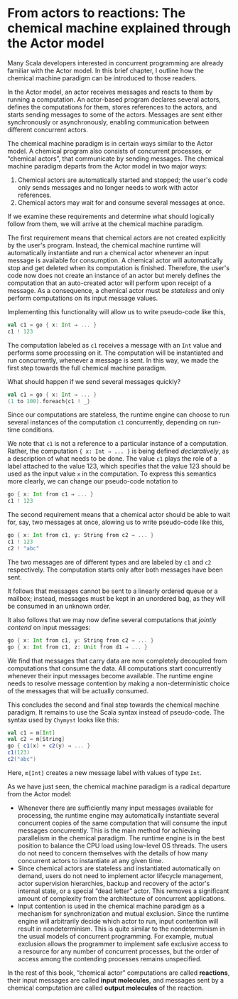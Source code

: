 <link href="{{ site.github.url }}/tables.css" rel="stylesheet" />

# From actors to reactions: The chemical machine explained through the Actor model

Many Scala developers interested in concurrent programming are already familiar with the Actor model. In this brief chapter, I outline how the chemical machine paradigm can be introduced to those readers.

In the Actor model, an actor receives messages and reacts to them by running a computation. An actor-based program declares several actors, defines the computations for them, stores references to the actors, and starts sending messages to some of the actors. Messages are sent either synchronously or asynchronously, enabling communication between different concurrent actors. 

The chemical machine paradigm is in certain ways similar to the Actor model. A chemical program also consists of concurrent processes, or “chemical actors”, that communicate by sending messages. The chemical machine paradigm departs from the Actor model in two major ways: 

1. Chemical actors are automatically started and stopped; the user's code only sends messages and no longer needs to work with actor references.
2. Chemical actors may wait for and consume several messages at once.

If we examine these requirements and determine what should logically follow from them, we will arrive at the chemical machine paradigm.

The first requirement means that chemical actors are not created explicitly by the user's program. Instead, the chemical machine runtime will automatically instantiate and run a chemical actor whenever an input message is available for consumption. A chemical actor will automatically stop and get deleted when its computation is finished. Therefore, the user's code now does not create an instance of an actor but merely defines the computation that an auto-created actor will perform upon receipt of a message. As a consequence, a chemical actor must be _stateless_ and only perform computations on its input message values.

Implementing this functionality will allow us to write pseudo-code like this,

```scala
val c1 = go { x: Int ⇒ ... }
c1 ! 123

```

The computation labeled as `c1` receives a message with an `Int` value and performs some processing on it. The computation will be instantiated and run concurrently, whenever a message is sent. In this way, we made the first step towards the full chemical machine paradigm. 

What should happen if we send several messages quickly?

```scala
val c1 = go { x: Int ⇒ ... }
(1 to 100).foreach{c1 ! _}

```

Since our computations are stateless, the runtime engine can choose to run several instances of the computation `c1` concurrently, depending on run-time conditions.

We note that `c1` is not a reference to a particular instance of a computation. Rather, the computation `{ x: Int ⇒ ... }` is being defined _declaratively_, as a description of what needs to be done. The value `c1` plays the role of a label attached to the value 123, which specifies that the value 123 should be used as the input value `x` in the computation. To express this semantics more clearly, we can change our pseudo-code notation to

```scala
go { x: Int from c1 ⇒ ... }
c1 ! 123

```

The second requirement means that a chemical actor should be able to wait for, say, two messages at once, alowing us to write pseudo-code like this,

```scala
go { x: Int from c1, y: String from c2 ⇒ ... }
c1 ! 123
c2 ! "abc"

```

The two messages are of different types and are labeled by `c1` and `c2` respectively. The computation starts only after both messages have been sent.

It follows that messages cannot be sent to a linearly ordered queue or a mailbox; instead, messages must be kept in an unordered bag, as they will be consumed in an unknown order.

It also follows that we may now define several computations that _jointly contend_ on input messages:

```scala
go { x: Int from c1, y: String from c2 ⇒ ... }
go { x: Int from c1, z: Unit from d1 ⇒ ... }

```

We find that messages that carry data are now completely decoupled from computations that consume the data. All computations start concurrently whenever their input messages become available. The runtime engine needs to resolve message contention by making a non-deterministic choice of the messages that will be actually consumed.

This concludes the second and final step towards the chemical machine paradigm. It remains to use the Scala syntax instead of pseudo-code.
The syntax used by `Chymyst` looks like this:

```scala
val c1 = m[Int]
val c2 = m[String]
go { c1(x) + c2(y) ⇒ ... }
c1(123)
c2("abc")

```

Here, `m[Int]` creates a new message label with values of type `Int`.

As we have just seen, the chemical machine paradigm is a radical departure from the Actor model:

- Whenever there are sufficiently many input messages available for processing, the runtime engine may automatically instantiate several concurrent copies of the same computation that will consume the input messages concurrently. This is the main method for achieving parallelism in the chemical paradigm. The runtime engine is in the best position to balance the CPU load using low-level OS threads. The users do not need to concern themselves with the details of how many concurrent actors to instantiate at any given time.
- Since chemical actors are stateless and instantiated automatically on demand, users do not need to implement actor lifecycle management, actor supervision hierarchies, backup and recovery of the actor's internal state, or a special “dead letter” actor. This removes a significant amount of complexity from the architecture of concurrent applications.
- Input contention is used in the chemical machine paradigm as a mechanism for synchronization and mutual exclusion. Since the runtime engine will arbitrarily decide which actor to run, input contention will result in nondeterminism. This is quite similar to the nondeterminism in the usual models of concurrent programming. For example, mutual exclusion allows the programmer to implement safe exclusive access to a resource for any number of concurrent processes, but the order of access among the contending processes remains unspecified.

In the rest of this book, “chemical actor” computations are called **reactions**, their input messages are called **input molecules**,
and messages sent by a chemical computation are called **output molecules** of the reaction.

